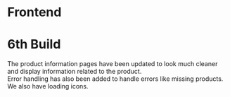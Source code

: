 # Frontend
# 6th Build

The product information pages have been updated to look much cleaner and display information related to the product.\
Error handling has also been added to handle errors like missing products. We also have loading icons.
